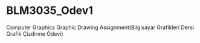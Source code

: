 # BLM3035_Odev1
Computer Graphics Graphic Drawing Assignment(Bilgisayar Grafikleri Dersi Grafik Çizdirme Ödevi)
